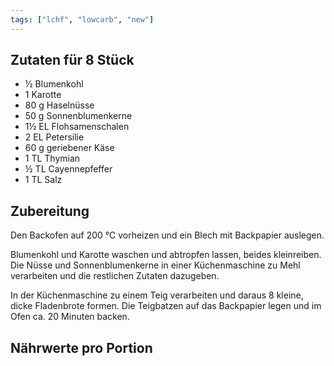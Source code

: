```yaml
---
tags: ["lchf", "lowcarb", "new"]
---
```


## Zutaten für 8 Stück
- ½     Blumenkohl
- 1     Karotte
- 80 g  Haselnüsse
- 50 g  Sonnenblumenkerne
- 1½ EL Flohsamenschalen
- 2 EL  Petersilie
- 60 g  geriebener Käse
- 1 TL  Thymian
- ½ TL  Cayennepfeffer
- 1 TL  Salz

## Zubereitung
Den Backofen auf 200 ℃ vorheizen und ein Blech mit Backpapier auslegen.

Blumenkohl und Karotte waschen und abtropfen lassen, beides kleinreiben. Die Nüsse und Sonnenblumenkerne in einer Küchenmaschine zu Mehl verarbeiten und die restlichen Zutaten dazugeben.

In der Küchenmaschine zu einem Teig verarbeiten und daraus 8 kleine, dicke Fladenbrote formen. Die Teigbatzen auf das Backpapier legen und im Ofen ca. 20 Minuten backen.

## Nährwerte pro Portion
